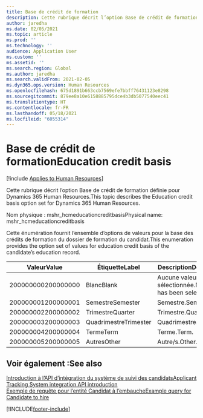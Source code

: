 ```yaml
---
title: Base de crédit de formation
description: Cette rubrique décrit l’option Base de crédit de formation définie pour Dynamics 365 Human Resources.
author: jaredha
ms.date: 02/05/2021
ms.topic: article
ms.prod: ''
ms.technology: ''
audience: Application User
ms.custom: ''
ms.assetid: ''
ms.search.region: Global
ms.author: jaredha
ms.search.validFrom: 2021-02-05
ms.dyn365.ops.version: Human Resources
ms.openlocfilehash: 675d1891b663ccb7569efe7bbff76431123e8298
ms.sourcegitcommit: 879ee8a10e6158885795dce4b3db5077540eec41
ms.translationtype: HT
ms.contentlocale: fr-FR
ms.lasthandoff: 05/18/2021
ms.locfileid: "6055314"
---
```

# <a name="education-credit-basis"></a><span data-ttu-id="f878f-103">Base de crédit de formation</span><span class="sxs-lookup"><span data-stu-id="f878f-103">Education credit basis</span></span>

[!include [Applies to Human Resources](../includes/applies-to-hr.md)]

<span data-ttu-id="f878f-104">Cette rubrique décrit l’option Base de crédit de formation définie pour Dynamics 365 Human Resources.</span><span class="sxs-lookup"><span data-stu-id="f878f-104">This topic describes the Education credit basis option set for Dynamics 365 Human Resources.</span></span>

<span data-ttu-id="f878f-105">Nom physique : mshr_hcmeducationcreditbasis</span><span class="sxs-lookup"><span data-stu-id="f878f-105">Physical name: mshr_hcmeducationcreditbasis</span></span>

<span data-ttu-id="f878f-106">Cette énumération fournit l’ensemble d’options de valeurs pour la base des crédits de formation du dossier de formation du candidat.</span><span class="sxs-lookup"><span data-stu-id="f878f-106">This enumeration provides the option set of values for education credit basis of the candidate’s education record.</span></span>

| <span data-ttu-id="f878f-107">Valeur</span><span class="sxs-lookup"><span data-stu-id="f878f-107">Value</span></span> | <span data-ttu-id="f878f-108">Étiquette</span><span class="sxs-lookup"><span data-stu-id="f878f-108">Label</span></span> | <span data-ttu-id="f878f-109">Description</span><span class="sxs-lookup"><span data-stu-id="f878f-109">Description</span></span> |
| --- | --- | --- |
| <span data-ttu-id="f878f-110">200000000</span><span class="sxs-lookup"><span data-stu-id="f878f-110">200000000</span></span> | <span data-ttu-id="f878f-111">Blanc</span><span class="sxs-lookup"><span data-stu-id="f878f-111">Blank</span></span> | <span data-ttu-id="f878f-112">Aucune valeur n’a été sélectionnée.</span><span class="sxs-lookup"><span data-stu-id="f878f-112">No value has been selected.</span></span> |
| <span data-ttu-id="f878f-113">200000001</span><span class="sxs-lookup"><span data-stu-id="f878f-113">200000001</span></span> | <span data-ttu-id="f878f-114">Semestre</span><span class="sxs-lookup"><span data-stu-id="f878f-114">Semester</span></span> | <span data-ttu-id="f878f-115">Semestre.</span><span class="sxs-lookup"><span data-stu-id="f878f-115">Semester.</span></span> |
| <span data-ttu-id="f878f-116">200000002</span><span class="sxs-lookup"><span data-stu-id="f878f-116">200000002</span></span> | <span data-ttu-id="f878f-117">Trimestre</span><span class="sxs-lookup"><span data-stu-id="f878f-117">Quarter</span></span> | <span data-ttu-id="f878f-118">Trimestre.</span><span class="sxs-lookup"><span data-stu-id="f878f-118">Quarter.</span></span> |
| <span data-ttu-id="f878f-119">200000003</span><span class="sxs-lookup"><span data-stu-id="f878f-119">200000003</span></span> | <span data-ttu-id="f878f-120">Quadrimestre</span><span class="sxs-lookup"><span data-stu-id="f878f-120">Trimester</span></span> | <span data-ttu-id="f878f-121">Quadrimestre.</span><span class="sxs-lookup"><span data-stu-id="f878f-121">Trimester.</span></span> |
| <span data-ttu-id="f878f-122">200000004</span><span class="sxs-lookup"><span data-stu-id="f878f-122">200000004</span></span> | <span data-ttu-id="f878f-123">Terme</span><span class="sxs-lookup"><span data-stu-id="f878f-123">Term</span></span> | <span data-ttu-id="f878f-124">Terme.</span><span class="sxs-lookup"><span data-stu-id="f878f-124">Term.</span></span> |
| <span data-ttu-id="f878f-125">200000005</span><span class="sxs-lookup"><span data-stu-id="f878f-125">200000005</span></span> | <span data-ttu-id="f878f-126">Autres</span><span class="sxs-lookup"><span data-stu-id="f878f-126">Other</span></span> | <span data-ttu-id="f878f-127">Autre/s.</span><span class="sxs-lookup"><span data-stu-id="f878f-127">Other.</span></span> |

## <a name="see-also"></a><span data-ttu-id="f878f-128">Voir également :</span><span class="sxs-lookup"><span data-stu-id="f878f-128">See also</span></span>

[<span data-ttu-id="f878f-129">Introduction à l’API d’intégration du système de suivi des candidats</span><span class="sxs-lookup"><span data-stu-id="f878f-129">Applicant Tracking System integration API introduction</span></span>](hr-admin-integration-ats-api-introduction.md)<br>
[<span data-ttu-id="f878f-130">Exemple de requête pour l’entité Candidat à l’embauche</span><span class="sxs-lookup"><span data-stu-id="f878f-130">Example query for Candidate to hire</span></span>](hr-admin-integration-ats-api-candidate-to-hire-example-query.md)



[!INCLUDE[footer-include](../includes/footer-banner.md)]